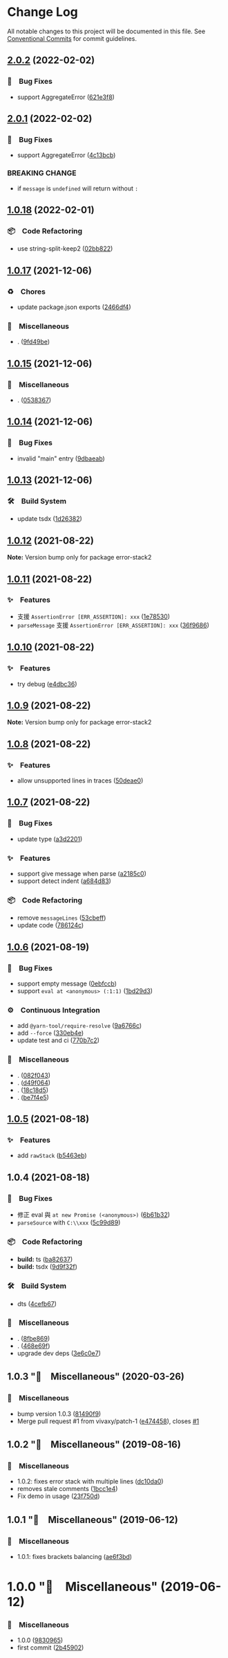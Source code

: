 # Change Log

All notable changes to this project will be documented in this file.
See [Conventional Commits](https://conventionalcommits.org) for commit guidelines.

## [2.0.2](https://github.com/bluelovers/error-stack/compare/error-stack2@2.0.1...error-stack2@2.0.2) (2022-02-02)


### 🐛　Bug Fixes

* support AggregateError ([621e3f8](https://github.com/bluelovers/error-stack/commit/621e3f8d0ced8659f0e0670711f6d175931d88cb))





## [2.0.1](https://github.com/bluelovers/error-stack/compare/error-stack2@1.0.18...error-stack2@2.0.1) (2022-02-02)


### 🐛　Bug Fixes

* support AggregateError ([4c13bcb](https://github.com/bluelovers/error-stack/commit/4c13bcb6366f689f96aee2d52452062ab78f3487))


### BREAKING CHANGE

* if `message` is `undefined` will return without `:`





## [1.0.18](https://github.com/bluelovers/error-stack/compare/error-stack2@1.0.17...error-stack2@1.0.18) (2022-02-01)


### 📦　Code Refactoring

* use string-split-keep2 ([02bb822](https://github.com/bluelovers/error-stack/commit/02bb822f6fc1a1b34335c64fc8907c63362e834f))





## [1.0.17](https://github.com/bluelovers/error-stack/compare/error-stack2@1.0.15...error-stack2@1.0.17) (2021-12-06)


### ♻️　Chores

* update package.json exports ([2466df4](https://github.com/bluelovers/error-stack/commit/2466df47d2c8be6b0126067cbef2915d243f487e))


### 🔖　Miscellaneous

* . ([9fd49be](https://github.com/bluelovers/error-stack/commit/9fd49be026f0f3a1e8f90f85005270453998b34e))





## [1.0.15](https://github.com/bluelovers/error-stack/compare/error-stack2@1.0.14...error-stack2@1.0.15) (2021-12-06)


### 🔖　Miscellaneous

* . ([0538367](https://github.com/bluelovers/error-stack/commit/0538367c454c4fead374ac8954a3c7324177e13e))





## [1.0.14](https://github.com/bluelovers/error-stack/compare/error-stack2@1.0.13...error-stack2@1.0.14) (2021-12-06)


### 🐛　Bug Fixes

* invalid "main" entry ([9dbaeab](https://github.com/bluelovers/error-stack/commit/9dbaeaba7d53cafad267059c71d44d1a4ce7dda5))





## [1.0.13](https://github.com/bluelovers/error-stack/compare/error-stack2@1.0.12...error-stack2@1.0.13) (2021-12-06)


### 🛠　Build System

* update tsdx ([1d26382](https://github.com/bluelovers/error-stack/commit/1d263825597dfdc0f46c388b2f85b82d890cca4d))





## [1.0.12](https://github.com/bluelovers/error-stack/compare/error-stack2@1.0.11...error-stack2@1.0.12) (2021-08-22)

**Note:** Version bump only for package error-stack2





## [1.0.11](https://github.com/bluelovers/error-stack/compare/error-stack2@1.0.10...error-stack2@1.0.11) (2021-08-22)


### ✨　Features

* 支援 `AssertionError [ERR_ASSERTION]: xxx` ([1e78530](https://github.com/bluelovers/error-stack/commit/1e785304b72a5dcc3e8509f78886ce6ac27a535b))
* `parseMessage` 支援 `AssertionError [ERR_ASSERTION]: xxx` ([36f9686](https://github.com/bluelovers/error-stack/commit/36f96867499be4bbef60f5895bcf728df7756aa0))





## [1.0.10](https://github.com/bluelovers/error-stack/compare/error-stack2@1.0.9...error-stack2@1.0.10) (2021-08-22)


### ✨　Features

* try debug ([e4dbc36](https://github.com/bluelovers/error-stack/commit/e4dbc36bad980590cbb00db57c116a8b27b630fa))





## [1.0.9](https://github.com/bluelovers/error-stack/compare/error-stack2@1.0.8...error-stack2@1.0.9) (2021-08-22)

**Note:** Version bump only for package error-stack2





## [1.0.8](https://github.com/bluelovers/error-stack/compare/error-stack2@1.0.7...error-stack2@1.0.8) (2021-08-22)


### ✨　Features

* allow unsupported lines in traces ([50deae0](https://github.com/bluelovers/error-stack/commit/50deae073a75813f2cc0adba7d0ecf558a0a055c))





## [1.0.7](https://github.com/bluelovers/error-stack/compare/error-stack2@1.0.6...error-stack2@1.0.7) (2021-08-22)


### 🐛　Bug Fixes

* update type ([a3d2201](https://github.com/bluelovers/error-stack/commit/a3d220185e378f6de678eada352d53bfb7c843db))


### ✨　Features

* support give message when parse ([a2185c0](https://github.com/bluelovers/error-stack/commit/a2185c093638ba4102aa0cd0cfa435744111fc68))
* support detect indent ([a684d83](https://github.com/bluelovers/error-stack/commit/a684d83440bb26ff47d6f1430bda509c400b09ef))


### 📦　Code Refactoring

* remove `messageLines` ([53cbeff](https://github.com/bluelovers/error-stack/commit/53cbeff4666b6f58df47482a70ebc18e6b7e124a))
* update code ([786124c](https://github.com/bluelovers/error-stack/commit/786124c044f4a3316c4d6eb028e7e4e75b0976bc))





## [1.0.6](https://github.com/bluelovers/error-stack/compare/error-stack2@1.0.5...error-stack2@1.0.6) (2021-08-19)


### 🐛　Bug Fixes

* support empty message ([0ebfccb](https://github.com/bluelovers/error-stack/commit/0ebfccb36762055e4cba244bd3a941db1bb6da25))
* support `eval at <anonymous> (:1:1)` ([1bd29d3](https://github.com/bluelovers/error-stack/commit/1bd29d3af83739d58bfa4c109430ab37244f85e3))


### ⚙️　Continuous Integration

* add `@yarn-tool/require-resolve` ([9a6766c](https://github.com/bluelovers/error-stack/commit/9a6766c279b3662694f20e5fcd9286973544f76c))
* add `--force` ([330eb4e](https://github.com/bluelovers/error-stack/commit/330eb4e997d79baa831739e763890a00b934cd55))
* update test and ci ([770b7c2](https://github.com/bluelovers/error-stack/commit/770b7c2faec0f6b1095e7e77e674cb32ff29e573))


### 🔖　Miscellaneous

* . ([082f043](https://github.com/bluelovers/error-stack/commit/082f043864f246cefc347134b1d5847292eaa88a))
* . ([d49f064](https://github.com/bluelovers/error-stack/commit/d49f064d586ac9d6138bd5751107ca49690e96ed))
* . ([18c18d5](https://github.com/bluelovers/error-stack/commit/18c18d518c1a61b7e4d9da53c0f2cc21ee43e77e))
* . ([be7f4e5](https://github.com/bluelovers/error-stack/commit/be7f4e549645075cee173f75d14ca526f1dec9bb))





## [1.0.5](https://github.com/bluelovers/error-stack/compare/error-stack2@1.0.4...error-stack2@1.0.5) (2021-08-18)


### ✨　Features

* add `rawStack` ([b5463eb](https://github.com/bluelovers/error-stack/commit/b5463ebac4bd47117d3799df3bf619a131a56607))





## 1.0.4 (2021-08-18)


### 🐛　Bug Fixes

* 修正 eval 與 `at new Promise (<anonymous>)` ([6b61b32](https://github.com/bluelovers/error-stack/commit/6b61b32abc58bceb6bd48b5b7b11a4081ebff8d7))
* `parseSource` with `C:\\xxx` ([5c99d89](https://github.com/bluelovers/error-stack/commit/5c99d89a774e31e2798b2496b87ac0720b55c0b5))


### 📦　Code Refactoring

* **build:** ts ([ba82637](https://github.com/bluelovers/error-stack/commit/ba826377c59130ebc2c2262d9775b7474f6ad10b))
* **build:** tsdx ([9d9f32f](https://github.com/bluelovers/error-stack/commit/9d9f32fd2bb7aa087b8666a16dfcc555429b806d))


### 🛠　Build System

* dts ([4cefb67](https://github.com/bluelovers/error-stack/commit/4cefb6719a4278b1522cba7a9d036f661666042e))


### 🔖　Miscellaneous

* . ([8fbe869](https://github.com/bluelovers/error-stack/commit/8fbe8698e575e53a995c648d775e78937c830d61))
* . ([468e69f](https://github.com/bluelovers/error-stack/commit/468e69f3dbf98e0e79609dc0073cbe29b74c025d))
* upgrade dev deps ([3e6c0e7](https://github.com/bluelovers/error-stack/commit/3e6c0e7e5c289fc2ffbbb79ec7e7b5804e836eea))



## 1.0.3 "🔖　Miscellaneous" (2020-03-26)


### 🔖　Miscellaneous

* bump version 1.0.3 ([81490f9](https://github.com/bluelovers/error-stack/commit/81490f958529c0a167315c430f89f181df0c832b))
* Merge pull request #1 from vivaxy/patch-1 ([e474458](https://github.com/bluelovers/error-stack/commit/e4744588d61709eb78c7ef614aca9c4152f84713)), closes [#1](https://github.com/bluelovers/error-stack/issues/1)



## 1.0.2 "🔖　Miscellaneous" (2019-08-16)


### 🔖　Miscellaneous

* 1.0.2: fixes error stack with multiple lines ([dc10da0](https://github.com/bluelovers/error-stack/commit/dc10da00ad98b1652c78704186ed7bf625bd131f))
* removes stale comments ([1bcc1e4](https://github.com/bluelovers/error-stack/commit/1bcc1e4fbfd76088e932a0dfe07ff4072377176b))
* Fix demo in usage ([23f750d](https://github.com/bluelovers/error-stack/commit/23f750dc5c7756937a72010a4faf262366c1b9fc))



## 1.0.1 "🔖　Miscellaneous" (2019-06-12)


### 🔖　Miscellaneous

* 1.0.1: fixes brackets balancing ([ae6f3bd](https://github.com/bluelovers/error-stack/commit/ae6f3bd658b851df68d23d94bf7b5da1358e9127))



# 1.0.0 "🔖　Miscellaneous" (2019-06-12)


### 🔖　Miscellaneous

* 1.0.0 ([9830965](https://github.com/bluelovers/error-stack/commit/983096562114b42f8a3eceb10ebeaa3a5a405eb3))
* first commit ([2b45902](https://github.com/bluelovers/error-stack/commit/2b459022ffea7702026a6d2e42167dfeae0dba8d))
